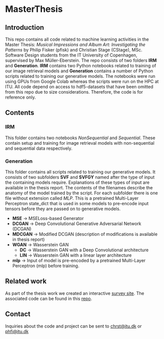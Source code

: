 # MasterThesis

## Introduction
This repo contains all code related to machine learning activities in the Master Thesis: _Musical Impressions and Album Art: Investigating the Patterns_ by Philip Fisker (pfisk) and Christian Stage (CStage), MSc. Software Design students from the IT University of Copenhagen, supervised by Max Müller-Eberstein. The repo consists of two folders **IRM** and **Generation**. **IRM** contains two Python notebooks related to training of our image retrieval models and **Generation** contains a number of Python scripts related to training our generative models. The notebooks were run using GPUs from Google Colab whereas the scripts were run on the HPC at ITU. All code depend on access to hdf5-datasets that have been omitted from this repo due to size considerations. Therefore, the code is for reference only.

## Contents

### IRM
This folder contains two notebooks _NonSequential_ and _Sequential_. These contain setup and training for image retrieval models with non-sequential and sequential data respectively.

### Generation
This folder contains all scripts related to training our generative models. It consists of two subfolders **SVF** and **SVFGY** named after the type of input the containing models require. Explanations of these types of input are available in the thesis report. The contents of the filenames describe the anatomy of the model trained by the script. For each subfolder there is one file without extension called _MLP_. This is a pretrained Multi-Layer Perceptron state_dict that is used in some models to pre-encode input tensors before they are passed on to generative models.

- **MSE** -> MSELoss-based Generator
- **DCGAN** -> Deep Convolutional Generative Adversarial Network (DCGAN)
- **MDCGAN** -> Modified DCGAN (description of modifications is available in thesis report)
- **WGAN** -> Wasserstein GAN
  - **DC** -> Wasserstein GAN with a Deep Convolutional architecture
  - **LIN** -> Wasserstein GAN with a linear layer architecture
- **mlp** -> Input of model is pre-encoded by a pretrained Multi-Layer Perceptron (mlp) before training.


## Related work
As part of the thesis work we created an interactive [survey site](https://kagenet.vercel.app/). The associated code can be found in this [repo](https://github.com/PFisk/kagenet).

## Contact
Inquiries about the code and project can be sent to chrst@itu.dk or phfi@itu.dk
